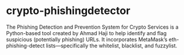 # crypto-phishingdetector
The Phishing Detection and Prevention System for Crypto Services is a Python-based tool created by Ahmad Haji to help identify and flag suspicious (potentially phishing) URLs. It incorporates MetaMask’s eth-phishing-detect lists—specifically the whitelist, blacklist, and fuzzylist.

